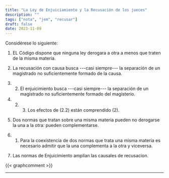```yaml
---
title: "La Ley de Enjuiciamiento y la Recusación de los jueces"
description: ""
tags: ["nota", "jem", "recusar"]
draft: false
date: 2023-11-09
---
```


Considérese lo siguiente:

1. EL Código dispone que ninguna ley derogara a otra a menos que traten de la misma materia.

2. La recusación con causa busca ---casi siempre--- la separación de un magistrado no suficientemente formado de la causa.
2. 2. El enjuicimiento busca ---casi siempre--- la separación de un magistrado no suficientemente formado del magisterio.
2. 2. 3. Los efectos de (2.2) están comprendido (2).

3. Dos normas que tratan sobre una misma materia pueden no derogarse la una a la otra: pueden complementarse.
3. 1. Para la coexistencia de dos normas  que trata una misma materia es necesario admitir que la una complementa a la otra y viceversa.

4. Las normas de Enjuicimiento amplían las causales de recusacion.


{{< graphcomment >}}
















------
